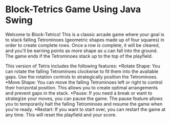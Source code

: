 # Block-Tetrics Game Using Java Swing
Welcome to Block-Tetrics! This is a classic arcade game where your goal is to stack falling Tetrominoes (geometric shapes made up of four squares) in order to create complete rows. Once a row is complete, it will be cleared, and you'll be earning points as more shape as u can fall into the ground. The game ends if the Tetrominoes stack up to the top of the playfield.

This version of Tetris includes the following features:
*Rotate Shape: You can rotate the falling Tetrominoes clockwise to fit them into the available gaps. Use the rotation controls to strategically position the Tetrominoes.
*Move Shape: You can move the falling Tetrominoes left or right to control their horizontal position. This allows you to create optimal arrangements and prevent gaps in the stack.
*Pause: If you need a break or want to strategize your moves, you can pause the game. The pause feature allows you to temporarily halt the falling Tetrominoes and resume the game when you're ready.
*Restart: If you want to start over, you can restart the game at any time. This will reset the playfield and your score.
